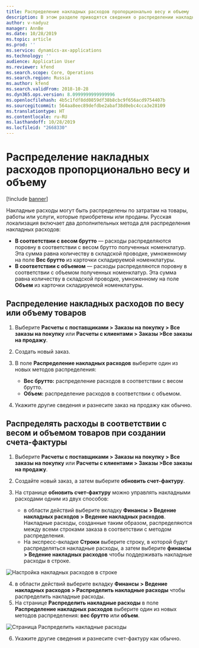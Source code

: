 ```yaml
---
title: Распределение накладных расходов пропорционально весу и объему
description: В этом разделе приводятся сведения о распределении накладных расходов.
author: v-nadyuz
manager: AnnBe
ms.date: 10/28/2019
ms.topic: article
ms.prod: ''
ms.service: dynamics-ax-applications
ms.technology: ''
audience: Application User
ms.reviewer: kfend
ms.search.scope: Core, Operations
ms.search.region: Russia
ms.author: kfend
ms.search.validFrom: 2018-10-28
ms.dyn365.ops.version: 8.0999999999999996
ms.openlocfilehash: 4b5c1fdf8dd0859df38b8cbc9f656acd9754407b
ms.sourcegitcommit: 564aa8eec89defdbe2abaf38d0ebc4cca3e28109
ms.translationtype: HT
ms.contentlocale: ru-RU
ms.lasthandoff: 10/28/2019
ms.locfileid: "2668330"
---
```

# <a name="allocation-of-miscellaneous-charges-in-proportion-to-weight-and-volume"></a>Распределение накладных расходов пропорционально весу и объему
[!include [banner](../includes/banner.md)]

Накладные расходы могут быть распределены по затратам на товары, работы или услуги, которые приобретены или проданы. Русская локализация включает два дополнительных метода для распределения накладных расходов:

- **В соответствии с весом брутто** — расходы распределяются поровну в соответствии с весом брутто полученных номенклатур. Эта сумма равна количеству в складской проводке, умноженному на поле **Вес брутто** из карточки складируемой номенклатуры.
- **В соответствии с объемом** — расходы распределяются поровну в соответствии с объемом полученных номенклатур. Эта сумма равна количеству в складской проводке, умноженному на поле **Объем** из карточки складируемой номенклатуры.

## <a name="allocate-charges-according-to-weight-or-volume-of-goods"></a>Распределение накладных расходов по весу или объему товаров

1. Выберите **Расчеты с поставщиками \> Заказы на покупку \> Все заказы на покупку** или **Расчеты с клиентами \> Заказы \>Все заказы на продажу**.
2. Создать новый заказ.
3. В поле **Распределение накладных расходов** выберите один из новых методов распределения:

    - **Вес брутто:** распределение расходов в соответствии с весом брутто.
    - **Объем:** распределение расходов в соответствии с объемом.

4. Укажите другие сведения и разнесите заказ на продажу как обычно.

## <a name="allocate-charges-according-to-weight-and-volume-of-goods-during-facture-creation"></a>Распределять расходы в соответствии с весом и объемом товаров при создании счета-фактуры

1. Выберите **Расчеты с поставщиками \> Заказы на покупку \> Все заказы на покупку** или **Расчеты с клиентами \> Заказы \>Все заказы на продажу**.
2. Создайте новый заказ, а затем выберите **обновить счет-фактуру**.
3. На странице **обновить счет-фактуру** можно управлять накладными расходами одним из двух способов:

    - в области действий выберите вкладку **Финансы** **\> Ведение накладных расходов \> Ведение накладных расходов**. Накладные расходы, созданные таким образом, распределяются между всеми строками заказа в соответствии с методом распределения.
    - На экспресс-вкладке **Строки** выберите строку, в которой будут распределяться накладные расходы, а затем выберите **финансы \> Ведение накладных расходов** чтобы поддерживать накладные расходы в строке.

![Настройка накладных расходов в строке](media/1%20Update%20facture.png)

4. в области действий выберите вкладку **Финансы** **\> Ведение накладных расходов \> Распределить накладные расходы** чтобы распределить накладные расходы.
5. На странице **Распределить накладные расходы** в поле **Распределение накладных расходов** выберите один из новых методов распределения: **вес брутто** или **объем**.

![Страница Распределить накладные расходы](media/2%20Allocate%20charges.png)

6. Укажите другие сведения и разнесите счет-фактуру как обычно.
